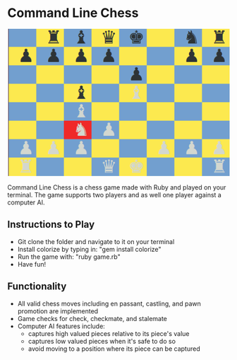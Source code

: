 # Command Line Chess

![Alt text](/lib/images/chess.png?raw=true)

Command Line Chess is a chess game made with Ruby and played on your terminal. The game supports two players and as well one player against a computer AI.

## Instructions to Play
- Git clone the folder and navigate to it on your terminal
- Install colorize by typing in: "gem install colorize"
- Run the game with: "ruby game.rb"
- Have fun!

## Functionality
- All valid chess moves including en passant, castling, and pawn promotion are implemented
- Game checks for check, checkmate, and stalemate
- Computer AI features include:
  - captures high valued pieces relative to its piece's value
  - captures low valued pieces when it's safe to do so
  - avoid moving to a position where its piece can be captured
